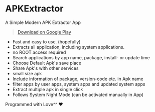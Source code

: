 # APKExtractor
A Simple Modern APK Extractor App

> [Download on Google Play](https://play.google.com/store/apps/details?id=domilopment.apkextractor)

  * Fast and easy to use. (hopefully)  
  * Extracts all application, including system applications.
  * no ROOT access required
  * Search applications by app name, package, install- or update time
  * Choose Default Apk's save place
  * Share Apk's with other services
  * small size apk
  * Include information of package, version-code etc. in Apk name
  * filter apps by user apps, system apps and updated system apps
  * Extract multiple apk in single click
  * Follows System Night Mode (can be activated manually in App)

Programmed with Love^^ ❤
